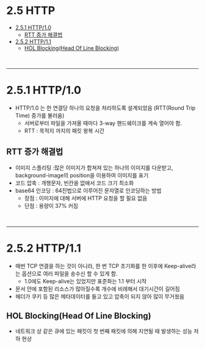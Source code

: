 # 2.5 HTTP
 - [2.5.1 HTTP/1.0](#251-http10)
   - [RTT 증가 해결법](#rtt-증가-해결법)
- [2.5.2 HTTP/1.1](#252-http11)
  - [HOL Blocking(Head Of Line Blocking)](#hol-blockinghead-of-line-blocking)
<br/>


---

# 2.5.1 HTTP/1.0
- HTTP/1.0 는 한 연결당 하나의 요청을 처리하도록 설계되었음 (RTT(Round Trip Time) 증가를 불러옴)
  - 서버로부터 파일을 가져올 때마다 3-way 핸드쉐이크를 계속 열어야 함.
  - RTT : 목적지 까지의 패킷 왕복 시간 

## RTT 증가 해결법
  - 이미지 스플리팅 :많은 이미지가 합쳐져 있는 하나의 이미지를 다운받고, background-image의 position을 이용하여 이미지를 표기
  - 코드 압축 : 개행문자, 빈칸을 없애서 코드 크기 최소화
  - base64 인코딩 : 64진법으로 이루어진 문자열로 인코딩하는 방법
    - 장점 : 이미지에 대해 서버에 HTTP 요청을 할 필요 없음
    - 단점 : 용량이 37% 커짐

<br/>

---

# 2.5.2 HTTP/1.1
- 매번 TCP 연결을 하는 것이 아니라, 한 번 TCP 초기화를 한 이후에 Keep-alive라는 옵션으로 여러 파일을 송수신 할 수 있게 함.
  - 1.0에도 Keep-alive는 있었지만 표준화는 1.1 부터 시작
- 문서 안에 포함된 리소스가 많아질수록 개수에 비례해서 대기시간이 길어짐
- 헤더가 쿠키 등 많은 메타데이터를 들고 있고 압축이 되지 않아 많이 무거웠음

## HOL Blocking(Head Of Line Blocking)
- 네트워크 상 같은 큐에 있는 패킷이 첫 번째 패킷에 의해 지연될 때 발생하는 성능 저하 현상


